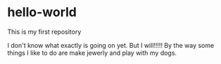 # hello-world

This is my first repository

I don't know what exactly is going on yet. But I will!!!!!
By the way some things I like to do are make jewerly and play with my dogs.
